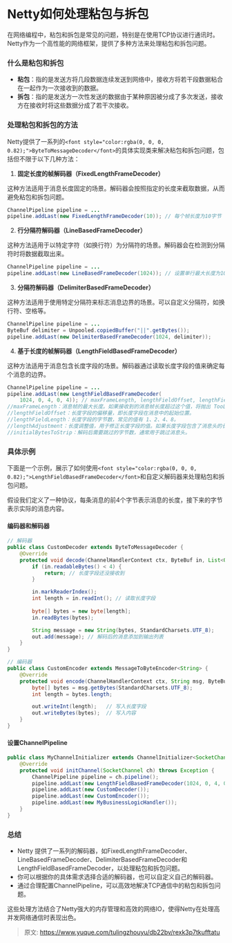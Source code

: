 # Netty如何处理粘包与拆包

<font style="color:rgba(0, 0, 0, 0.82);">在网络编程中，粘包和拆包是常见的问题，特别是在使用TCP协议进行通讯时。Netty作为一个高性能的网络框架，提供了多种方法来处理粘包和拆包问题。</font>

### <font style="color:rgba(0, 0, 0, 0.82);">什么是粘包和拆包</font>
+ **<font style="color:rgba(0, 0, 0, 0.82);">粘包</font>**<font style="color:rgba(0, 0, 0, 0.82);">：指的是发送方将几段数据连续发送到网络中，接收方将若干段数据粘合在一起作为一次接收到的数据。</font>
+ **<font style="color:rgba(0, 0, 0, 0.82);">拆包</font>**<font style="color:rgba(0, 0, 0, 0.82);">：指的是发送方一次性发送的数据由于某种原因被分成了多次发送，接收方在接收时将这些数据分成了若干次接收。</font>

### <font style="color:rgba(0, 0, 0, 0.82);">处理粘包和拆包的方法</font>
<font style="color:rgba(0, 0, 0, 0.82);">Netty提供了一系列的</font>`<font style="color:rgba(0, 0, 0, 0.82);">ByteToMessageDecoder</font>`<font style="color:rgba(0, 0, 0, 0.82);">的具体实现类来解决粘包和拆包问题，包括但不限于以下几种方法：</font>

1. **<font style="color:rgba(0, 0, 0, 0.82);">固定长度的帧解码器（FixedLengthFrameDecoder）</font>**

<font style="color:rgba(0, 0, 0, 0.82);">这种方法适用于消息长度固定的场景。解码器会按照指定的长度来截取数据，从而避免粘包和拆包问题。</font>

```java
ChannelPipeline pipeline = ...  
pipeline.addLast(new FixedLengthFrameDecoder(10)); // 每个帧长度为10字节
```

2. **<font style="color:rgba(0, 0, 0, 0.82);">行分隔符解码器（LineBasedFrameDecoder）</font>**

<font style="color:rgba(0, 0, 0, 0.82);">这种方法适用于以特定字符（如换行符）为分隔符的场景。解码器会在检测到分隔符时将数据截取出来。</font>

```java
ChannelPipeline pipeline = ...  
pipeline.addLast(new LineBasedFrameDecoder(1024)); // 设置单行最大长度为1024，如果超过这个长度且没有找到分隔符，将抛出 TooLongFrameException。
```

3. **<font style="color:rgba(0, 0, 0, 0.82);">分隔符解码器（DelimiterBasedFrameDecoder）</font>**

<font style="color:rgba(0, 0, 0, 0.82);">这种方法适用于使用特定分隔符来标志消息边界的场景。可以自定义分隔符，如换行符、空格等。</font>

```java
ChannelPipeline pipeline = ...  
ByteBuf delimiter = Unpooled.copiedBuffer("||".getBytes());  
pipeline.addLast(new DelimiterBasedFrameDecoder(1024, delimiter));
```

4. **<font style="color:rgba(0, 0, 0, 0.82);">基于长度的帧解码器（LengthFieldBasedFrameDecoder）</font>**

<font style="color:rgba(0, 0, 0, 0.82);">这种方法适用于消息包含长度字段的场景。解码器通过读取长度字段的值来确定每个消息的边界。</font>

```java
ChannelPipeline pipeline = ...  
pipeline.addLast(new LengthFieldBasedFrameDecoder(  
    1024, 0, 4, 0, 4)); // maxFrameLength, lengthFieldOffset, lengthFieldLength, lengthAdjustment, initialBytesToStrip
//maxFrameLength：消息帧的最大长度。如果接收到的消息帧长度超过这个值，将抛出 TooLongFrameException。
//lengthFieldOffset：长度字段的偏移量，即长度字段在消息中的起始位置。
//lengthFieldLength：长度字段的字节数，常见的值有 1、2、4、8。
//lengthAdjustment：长度调整值，用于修正长度字段的值。如果长度字段包含了消息头的长度，则需要减去消息头的长度。
//initialBytesToStrip：解码后需要跳过的字节数，通常用于跳过消息头。

```

### <font style="color:rgba(0, 0, 0, 0.82);">具体示例</font>
<font style="color:rgba(0, 0, 0, 0.82);">下面是一个示例，展示了如何使用</font>`<font style="color:rgba(0, 0, 0, 0.82);">LengthFieldBasedFrameDecoder</font>`<font style="color:rgba(0, 0, 0, 0.82);">和自定义解码器来处理粘包和拆包问题。</font>

<font style="color:rgba(0, 0, 0, 0.82);">假设我们定义了一种协议，每条消息的前4个字节表示消息的长度，接下来的字节表示实际的消息内容。</font>

#### <font style="color:rgba(0, 0, 0, 0.82);">编码器和解码器</font>
```java
// 解码器  
public class CustomDecoder extends ByteToMessageDecoder {  
    @Override  
    protected void decode(ChannelHandlerContext ctx, ByteBuf in, List<Object> out) throws Exception {  
        if (in.readableBytes() < 4) {  
            return; // 长度字段还没接收到  
        }  

        in.markReaderIndex();  
        int length = in.readInt(); // 读取长度字段  
        
        byte[] bytes = new byte[length];  
        in.readBytes(bytes);  

        String message = new String(bytes, StandardCharsets.UTF_8);  
        out.add(message); // 解码后的消息添加到输出列表  
    }  
}  

// 编码器  
public class CustomEncoder extends MessageToByteEncoder<String> {  
    @Override  
    protected void encode(ChannelHandlerContext ctx, String msg, ByteBuf out) throws Exception {  
        byte[] bytes = msg.getBytes(StandardCharsets.UTF_8);  
        int length = bytes.length;  

        out.writeInt(length);   // 写入长度字段  
        out.writeBytes(bytes);  // 写入内容  
    }  
}
```

#### <font style="color:rgba(0, 0, 0, 0.82);">设置ChannelPipeline</font>
```java
public class MyChannelInitializer extends ChannelInitializer<SocketChannel> {  
    @Override  
    protected void initChannel(SocketChannel ch) throws Exception {  
        ChannelPipeline pipeline = ch.pipeline();  
        pipeline.addLast(new LengthFieldBasedFrameDecoder(1024, 0, 4, 0, 4));  
        pipeline.addLast(new CustomDecoder());  
        pipeline.addLast(new CustomEncoder());  
        pipeline.addLast(new MyBusinessLogicHandler());  
    }  
}
```

### <font style="color:rgba(0, 0, 0, 0.82);">总结</font>
+ <font style="color:rgba(0, 0, 0, 0.82);">Netty 提供了一系列的解码器，如FixedLengthFrameDecoder、LineBasedFrameDecoder、DelimiterBasedFrameDecoder和LengthFieldBasedFrameDecoder，以处理粘包和拆包问题。</font>
+ <font style="color:rgba(0, 0, 0, 0.82);">你可以根据你的具体需求选择合适的解码器，也可以自定义自己的解码器。</font>
+ <font style="color:rgba(0, 0, 0, 0.82);">通过合理配置ChannelPipeline，可以高效地解决TCP通信中的粘包和拆包问题。</font>

<font style="color:rgba(0, 0, 0, 0.82);">这些处理方法结合了Netty强大的内存管理和高效的网络IO，使得Netty在处理高并发网络通信时表现出色。</font>



> 原文: <https://www.yuque.com/tulingzhouyu/db22bv/rexk3p7tkufftatu>